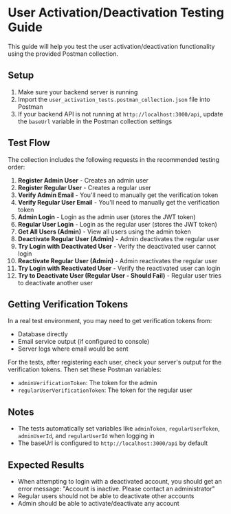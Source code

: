 # User Activation/Deactivation Testing Guide

This guide will help you test the user activation/deactivation functionality using the provided Postman collection.

## Setup

1. Make sure your backend server is running
2. Import the `user_activation_tests.postman_collection.json` file into Postman
3. If your backend API is not running at `http://localhost:3000/api`, update the `baseUrl` variable in the Postman collection settings

## Test Flow

The collection includes the following requests in the recommended testing order:

1. **Register Admin User** - Creates an admin user
2. **Register Regular User** - Creates a regular user
3. **Verify Admin Email** - You'll need to manually get the verification token
4. **Verify Regular User Email** - You'll need to manually get the verification token
5. **Admin Login** - Login as the admin user (stores the JWT token)
6. **Regular User Login** - Login as the regular user (stores the JWT token)
7. **Get All Users (Admin)** - View all users using the admin token
8. **Deactivate Regular User (Admin)** - Admin deactivates the regular user
9. **Try Login with Deactivated User** - Verify the deactivated user cannot login
10. **Reactivate Regular User (Admin)** - Admin reactivates the regular user
11. **Try Login with Reactivated User** - Verify the reactivated user can login
12. **Try to Deactivate User (Regular User - Should Fail)** - Regular user tries to deactivate another user

## Getting Verification Tokens

In a real test environment, you may need to get verification tokens from:
- Database directly
- Email service output (if configured to console)
- Server logs where email would be sent

For the tests, after registering each user, check your server's output for the verification tokens. Then set these Postman variables:
- `adminVerificationToken`: The token for the admin
- `regularUserVerificationToken`: The token for the regular user

## Notes

- The tests automatically set variables like `adminToken`, `regularUserToken`, `adminUserId`, and `regularUserId` when logging in
- The baseUrl is configured to `http://localhost:3000/api` by default

## Expected Results

- When attempting to login with a deactivated account, you should get an error message: "Account is inactive. Please contact an administrator"
- Regular users should not be able to deactivate other accounts
- Admin should be able to activate/deactivate any account 